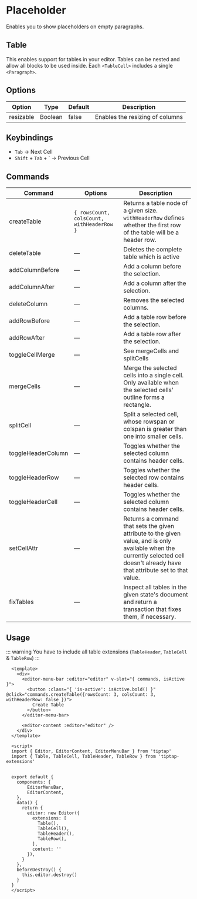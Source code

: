 # Placeholder
Enables you to show placeholders on empty paragraphs.

## Table
This enables support for tables in your editor.
Tables can be nested and allow all blocks to be used inside.
Each `<TableCell>` includes a single `<Paragraph>`.

## Options
| Option | Type | Default | Description |
| ------ | ---- | ---- | ----- |
| resizable | Boolean | false | Enables the resizing of columns |

## Keybindings
* `Tab` → Next Cell
* `Shift` + `Tab` + ` → Previous Cell

## Commands
| Command | Options | Description |
| ------ | ---- | ---------------- |
| createTable | ```{ rowsCount, colsCount, withHeaderRow }``` | Returns a table node of a given size. `withHeaderRow` defines whether the first row of the table will be a header row. |
| deleteTable | — | Deletes the complete table which is active |
| addColumnBefore | — | Add a column before the selection. |
| addColumnAfter | — | Add a column after the selection. |
| deleteColumn | — | Removes the selected columns. |
| addRowBefore | — | Add a table row before the selection. |
| addRowAfter | — | Add a table row after the selection. |
| toggleCellMerge | — | See mergeCells and splitCells |
| mergeCells | — | Merge the selected cells into a single cell. Only available when the selected cells' outline forms a rectangle. |
| splitCell | — | Split a selected cell, whose rowspan or colspan is greater than one into smaller cells. |
| toggleHeaderColumn | — | Toggles whether the selected column contains header cells. |
| toggleHeaderRow | — | Toggles whether the selected row contains header cells. |
| toggleHeaderCell | — | Toggles whether the selected column contains header cells. |
| setCellAttr | — | Returns a command that sets the given attribute to the given value, and is only available when the currently selected cell doesn't already have that attribute set to that value. |
| fixTables | — | Inspect all tables in the given state's document and return a transaction that fixes them, if necessary. |

## Usage
::: warning
You have to include all table extensions (`TableHeader`, `TableCell` & `TableRow`)
:::

```markup
  <template>
    <div>
      <editor-menu-bar :editor="editor" v-slot="{ commands, isActive }">
        <button :class="{ 'is-active': isActive.bold() }" @click="commands.createTable({rowsCount: 3, colsCount: 3, withHeaderRow: false })">
          Create Table
        </button>
      </editor-menu-bar>

      <editor-content :editor="editor" />
    </div>
  </template>

  <script>
  import { Editor, EditorContent, EditorMenuBar } from 'tiptap'
  import { Table, TableCell, TableHeader, TableRow } from 'tiptap-extensions'


  export default {
    components: {
        EditorMenuBar,
        EditorContent,
    },
    data() {
      return {
        editor: new Editor({
          extensions: [
            Table(),
            TableCell(),
            TableHeader(),
            TableRow(),
          ],
          content: ''
        }),
      }
    },
    beforeDestroy() {
      this.editor.destroy()
    }
  }
  </script>
```